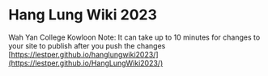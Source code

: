 # Hang Lung Wiki 2023
Wah Yan College Kowloon
Note: It can take up to 10 minutes for changes to your site to publish after you push the changes
[https://lestper.github.io/hanglungwiki2023/](https://lestper.github.io/HangLungWiki2023/)
